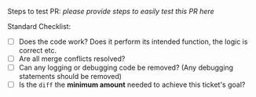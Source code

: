 Steps to test PR: *please provide steps to easily test this PR here*

Standard Checklist:
- [ ] Does the code work? Does it perform its intended function, the logic is correct etc.
- [ ] Are all merge conflicts resolved? 
- [ ] Can any logging or debugging code be removed? (Any debugging statements should be removed)
- [ ] Is the `diff` the **minimum amount** needed to achieve this ticket's goal? 
